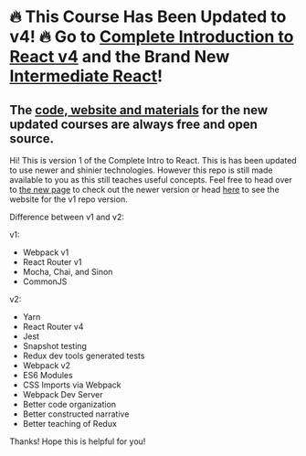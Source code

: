 # 🔥 This Course Has Been Updated to v4! 🔥 Go to [Complete Introduction to React v4](https://frontendmasters.com/courses/complete-react-v4/) and the Brand New [Intermediate React](https://frontendmasters.com/courses/intermediate-react/)!

## The [code, website and materials](https://btholt.github.io/complete-intro-to-react-v4/) for the new updated courses are always free and open source.

Hi! This is version 1 of the Complete Intro to React. This is has been updated to use newer and shinier technologies. However this repo is still made available to you as this still teaches useful concepts. Feel free to head over to [the new page][new-page] to check out the newer version or head [here][old-page] to see the website for the v1 repo version.

Difference between v1 and v2:

v1:

- Webpack v1
- React Router v1
- Mocha, Chai, and Sinon
- CommonJS

v2:

- Yarn
- React Router v4
- Jest
- Snapshot testing
- Redux dev tools generated tests
- Webpack v2
- ES6 Modules
- CSS Imports via Webpack
- Webpack Dev Server
- Better code organization
- Better constructed narrative
- Better teaching of Redux

Thanks! Hope this is helpful for you!

[old-page]: https://btholt.github.io/complete-intro-to-react-v1/
[new-page]: https://btholt.github.io/complete-intro-to-react/
